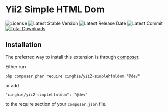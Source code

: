 # Yii2 Simple HTML Dom

![License](https://img.shields.io/packagist/l/cinghie/yii2-simplehtmldom.svg)
![Latest Stable Version](https://img.shields.io/github/release/cinghie/yii2-simplehtmldom.svg)
![Latest Release Date](https://img.shields.io/github/release-date/cinghie/yii2-simplehtmldom.svg)
![Latest Commit](https://img.shields.io/github/last-commit/cinghie/yii2-simplehtmldom.svg)
[![Total Downloads](https://img.shields.io/packagist/dt/cinghie/yii2-simplehtmldom.svg)](https://packagist.org/packages/cinghie/yii2-simplehtmldom)


Installation
------------

The preferred way to install this extension is through [composer](http://getcomposer.org/download/).

Either run

```
php composer.phar require cinghie/yii2-simplehtmldom "@dev"
```

or add

```
"cinghie/yii2-simplehtmldom": "@dev"
```

to the require section of your `composer.json` file.
